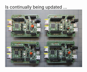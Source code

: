 Is continually being updated ...  
<img src="../Images/IMG_3747_20.jpg" alt="Arduino" width="50%">  
